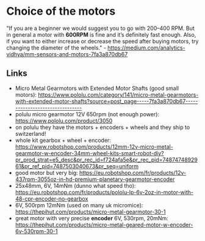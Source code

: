 # Choice of the motors

"If you are a beginner we would suggest you to go with 200–400 RPM. But in general a motor with **600RPM** is fine and it’s definitely fast enough. Also, if you want to either increase or decrease the speed after buying motors, try changing the diameter of the wheels." - https://medium.com/analytics-vidhya/mm-sensors-and-motors-7fa3a870db67

## Links

- Micro Metal Gearmotors with Extended Motor Shafts (good small motors): https://www.pololu.com/category/141/micro-metal-gearmotors-with-extended-motor-shafts?source=post_page-----7fa3a870db67--------------------------------
- polulu micro gearmotor 12V 650rpm (not enough power): https://www.pololu.com/product/3050
- on polulu they have the motors + encoders + wheels and they ship to switzerland!
- whole kit gearbox + wheel + encoder: https://www.robotshop.com/products/12mm-12v-micro-metal-gearmotor-w-encoder-34mm-wheel-kits-smart-robot-diy?pr_prod_strat=e5_desc&pr_rec_id=f724afa5e&pr_rec_pid=7487474892961&pr_ref_pid=7487503040673&pr_seq=uniform
- good motor but very big: https://eu.robotshop.com/fr/products/12v-437rpm-3055oz-in-hd-premium-planetary-gearmotor-encoder
- 25x48mm, 6V, 14mNm (dunno what speed tho): https://eu.robotshop.com/fr/products/pololu-lp-6v-2oz-in-motor-with-48-cpr-encoder-no-gearbox
- 6V, 500rpm 12mNm (used on many uk micromice): https://thepihut.com/products/micro-metal-gearmotor-30-1
- great motor with very precise **encoder** 6V, 530rpm, 20mNm: https://thepihut.com/products/micro-metal-geared-motor-w-encoder-6v-530rpm-30-1
